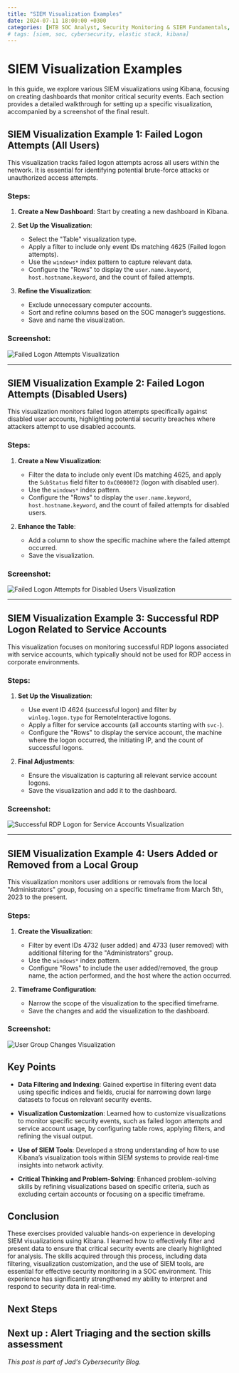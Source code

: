 ```yaml
---
title: "SIEM Visualization Examples"
date: 2024-07-11 18:00:00 +0300
categories: [HTB SOC Analyst, Security Monitoring & SIEM Fundamentals, Alert Triaging]
# tags: [siem, soc, cybersecurity, elastic stack, kibana]
---
```


# SIEM Visualization Examples

In this guide, we explore various SIEM visualizations using Kibana, focusing on creating dashboards that monitor critical security events. Each section provides a detailed walkthrough for setting up a specific visualization, accompanied by a screenshot of the final result.

## SIEM Visualization Example 1: Failed Logon Attempts (All Users)

This visualization tracks failed logon attempts across all users within the network. It is essential for identifying potential brute-force attacks or unauthorized access attempts.

### Steps:

1. **Create a New Dashboard**: Start by creating a new dashboard in Kibana.
2. **Set Up the Visualization**:
   - Select the "Table" visualization type.
   - Apply a filter to include only event IDs matching 4625 (Failed logon attempts).
   - Use the `windows*` index pattern to capture relevant data.
   - Configure the "Rows" to display the `user.name.keyword`, `host.hostname.keyword`, and the count of failed attempts.

3. **Refine the Visualization**:
   - Exclude unnecessary computer accounts.
   - Sort and refine columns based on the SOC manager’s suggestions.
   - Save and name the visualization.

### Screenshot:
![Failed Logon Attempts Visualization](/assets/img/SIEM%20VIsualization/failed-logon-attempts.png)

---

## SIEM Visualization Example 2: Failed Logon Attempts (Disabled Users)

This visualization monitors failed logon attempts specifically against disabled user accounts, highlighting potential security breaches where attackers attempt to use disabled accounts.

### Steps:

1. **Create a New Visualization**:
   - Filter the data to include only event IDs matching 4625, and apply the `SubStatus` field filter to `0xC0000072` (logon with disabled user).
   - Use the `windows*` index pattern.
   - Configure the "Rows" to display the `user.name.keyword`, `host.hostname.keyword`, and the count of failed attempts for disabled users.

2. **Enhance the Table**:
   - Add a column to show the specific machine where the failed attempt occurred.
   - Save the visualization.

### Screenshot:
![Failed Logon Attempts for Disabled Users Visualization](/assets/img/SIEM%20VIsualization/failed-logon-disabled-users.png)

---

## SIEM Visualization Example 3: Successful RDP Logon Related to Service Accounts

This visualization focuses on monitoring successful RDP logons associated with service accounts, which typically should not be used for RDP access in corporate environments.

### Steps:

1. **Set Up the Visualization**:
   - Use event ID 4624 (successful logon) and filter by `winlog.logon.type` for RemoteInteractive logons.
   - Apply a filter for service accounts (all accounts starting with `svc-`).
   - Configure the "Rows" to display the service account, the machine where the logon occurred, the initiating IP, and the count of successful logons.

2. **Final Adjustments**:
   - Ensure the visualization is capturing all relevant service account logons.
   - Save the visualization and add it to the dashboard.

### Screenshot:
![Successful RDP Logon for Service Accounts Visualization](/assets/img/SIEM%20VIsualization/successful-rdp-logon-service-accounts.png)

---

## SIEM Visualization Example 4: Users Added or Removed from a Local Group

This visualization monitors user additions or removals from the local "Administrators" group, focusing on a specific timeframe from March 5th, 2023 to the present.

### Steps:

1. **Create the Visualization**:
   - Filter by event IDs 4732 (user added) and 4733 (user removed) with additional filtering for the "Administrators" group.
   - Use the `windows*` index pattern.
   - Configure "Rows" to include the user added/removed, the group name, the action performed, and the host where the action occurred.

2. **Timeframe Configuration**:
   - Narrow the scope of the visualization to the specified timeframe.
   - Save the changes and add the visualization to the dashboard.

### Screenshot:
![User Group Changes Visualization](/assets/img/SIEM%20VIsualization/user-group-changes.png)

## Key Points

- **Data Filtering and Indexing**: Gained expertise in filtering event data using specific indices and fields, crucial for narrowing down large datasets to focus on relevant security events.

- **Visualization Customization**: Learned how to customize visualizations to monitor specific security events, such as failed logon attempts and service account usage, by configuring table rows, applying filters, and refining the visual output.

- **Use of SIEM Tools**: Developed a strong understanding of how to use Kibana’s visualization tools within SIEM systems to provide real-time insights into network activity.

- **Critical Thinking and Problem-Solving**: Enhanced problem-solving skills by refining visualizations based on specific criteria, such as excluding certain accounts or focusing on a specific timeframe.

## Conclusion

These exercises provided valuable hands-on experience in developing SIEM visualizations using Kibana. I learned how to effectively filter and present data to ensure that critical security events are clearly highlighted for analysis. The skills acquired through this process, including data filtering, visualization customization, and the use of SIEM tools, are essential for effective security monitoring in a SOC environment. This experience has significantly strengthened my ability to interpret and respond to security data in real-time.

## Next Steps

Next up : Alert Triaging and the section skills assessment
---

_This post is part of Jad's Cybersecurity Blog._
